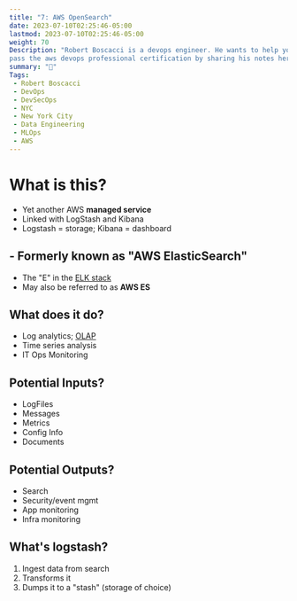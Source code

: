 ```yaml
---
title: "7: AWS OpenSearch"
date: 2023-07-10T02:25:46-05:00
lastmod: 2023-07-10T02:25:46-05:00
weight: 70
Description: "Robert Boscacci is a devops engineer. He wants to help you \
pass the aws devops professional certification by sharing his notes here." # Keep to 150-160 chars
summary: "🔎"
Tags:
 - Robert Boscacci
 - DevOps
 - DevSecOps
 - NYC
 - New York City
 - Data Engineering
 - MLOps
 - AWS
---
```


# What is this?
- Yet another AWS __managed service__
- Linked with LogStash and Kibana
- Logstash = storage; Kibana = dashboard

## - Formerly known as "AWS ElasticSearch"
- The "E" in the [ELK stack](https://www.elastic.co/what-is/elk-stack)
- May also be referred to as __AWS ES__

## What does it do?
- Log analytics; [OLAP](https://aws.amazon.com/what-is/olap/#:~:text=Online%20analytical%20processing%20(OLAP)%20is,smart%20meters%2C%20and%20internal%20systems.)
- Time series analysis
- IT Ops Monitoring

## Potential Inputs?
- LogFiles
- Messages
- Metrics
- Config Info
- Documents

## Potential Outputs?
- Search
- Security/event mgmt
- App monitoring
- Infra monitoring

## What's logstash?
1. Ingest data from search
2. Transforms it
3. Dumps it to a "stash" (storage of choice)